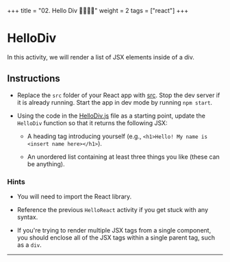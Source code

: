 +++
title = "02. Hello Div 👩‍🎓👨‍🎓"
weight = 2
tags = ["react"] 
+++

# HelloDiv

In this activity, we will render a list of JSX elements inside of a div.

## Instructions

* Replace the `src` folder of your React app with [src](starter/src). Stop the dev server if it is already running. Start the app in dev mode by running `npm start`.

* Using the code in the [HelloDiv.js](starter/src/components/HelloDiv.js) file as a starting point, update the `HelloDiv` function so that it returns the following JSX:

  * A heading tag introducing yourself (e.g., `<h1>Hello! My name is <insert name here></h1>`).

  * An unordered list containing at least three things you like (these can be anything).

### Hints

* You will need to import the React library.

* Reference the previous `HelloReact` activity if you get stuck with any syntax.

* If you're trying to render multiple JSX tags from a single component, you should enclose all of the JSX tags within a single parent tag, such as a `div`.

---
